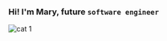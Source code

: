 ### Hi! I'm Mary, future `software engineer`
![cat 1](https://github.com/RukiMary/RukiMary/assets/158507872/b2b6ac40-2724-4f67-95ff-27c991b65082)

<!--
**RukiMary/RukiMary** is a ✨ _special_ ✨ repository because its `README.md` (this file) appears on your GitHub profile.
